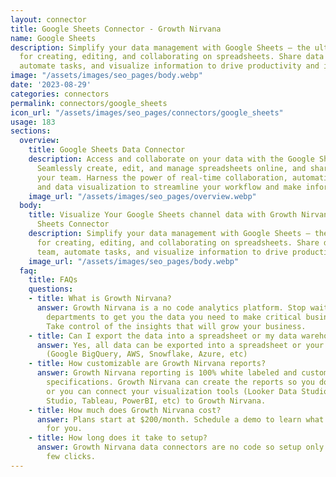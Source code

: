 ```yaml
---
layout: connector
title: Google Sheets Connector - Growth Nirvana
name: Google Sheets
description: Simplify your data management with Google Sheets – the ultimate tool
  for creating, editing, and collaborating on spreadsheets. Share data with your team,
  automate tasks, and visualize information to drive productivity and insights.
image: "/assets/images/seo_pages/body.webp"
date: '2023-08-29'
categories: connectors
permalink: connectors/google_sheets
icon_url: "/assets/images/seo_pages/connectors/google_sheets"
usage: 183
sections:
  overview:
    title: Google Sheets Data Connector
    description: Access and collaborate on your data with the Google Sheets connector.
      Seamlessly create, edit, and manage spreadsheets online, and share them with
      your team. Harness the power of real-time collaboration, automation features,
      and data visualization to streamline your workflow and make informed decisions.
    image_url: "/assets/images/seo_pages/overview.webp"
  body:
    title: Visualize Your Google Sheets channel data with Growth Nirvana's Google
      Sheets Connector
    description: Simplify your data management with Google Sheets – the ultimate tool
      for creating, editing, and collaborating on spreadsheets. Share data with your
      team, automate tasks, and visualize information to drive productivity and insights.
    image_url: "/assets/images/seo_pages/body.webp"
  faq:
    title: FAQs
    questions:
    - title: What is Growth Nirvana?
      answer: Growth Nirvana is a no code analytics platform. Stop waiting for other
        departments to get you the data you need to make critical business decisions.
        Take control of the insights that will grow your business.
    - title: Can I export the data into a spreadsheet or my data warehouse?
      answer: Yes, all data can be exported into a spreadsheet or your data warehouse
        (Google BigQuery, AWS, Snowflake, Azure, etc)
    - title: How customizable are Growth Nirvana reports?
      answer: Growth Nirvana reporting is 100% white labeled and customized to your
        specifications. Growth Nirvana can create the reports so you don’t have to
        or you can connect your visualization tools (Looker Data Studio/Google Data
        Studio, Tableau, PowerBI, etc) to Growth Nirvana.
    - title: How much does Growth Nirvana cost?
      answer: Plans start at $200/month. Schedule a demo to learn what plan is best
        for you.
    - title: How long does it take to setup?
      answer: Growth Nirvana data connectors are no code so setup only requires a
        few clicks.
---
```


